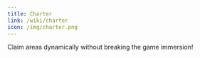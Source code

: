 ```yaml
---
title: Charter
link: /wiki/charter
icon: /img/charter.png
---
```


Claim areas dynamically without breaking the game immersion!

